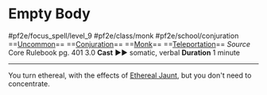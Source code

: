 # Empty Body
#pf2e/focus_spell/level_9 #pf2e/class/monk #pf2e/school/conjuration 
==[Uncommon](Uncommon.md)== ==[Conjuration](Conjuration.md)== ==[Monk](Monk.md)== ==[Teleportation](Teleportation.md)==
*Source* Core Rulebook pg. 401 3.0
**Cast** ►► somatic, verbal
**Duration** 1 minute

---
You turn ethereal, with the effects of [Ethereal Jaunt](Ethereal%20Jaunt.md), but you don't need to concentrate.